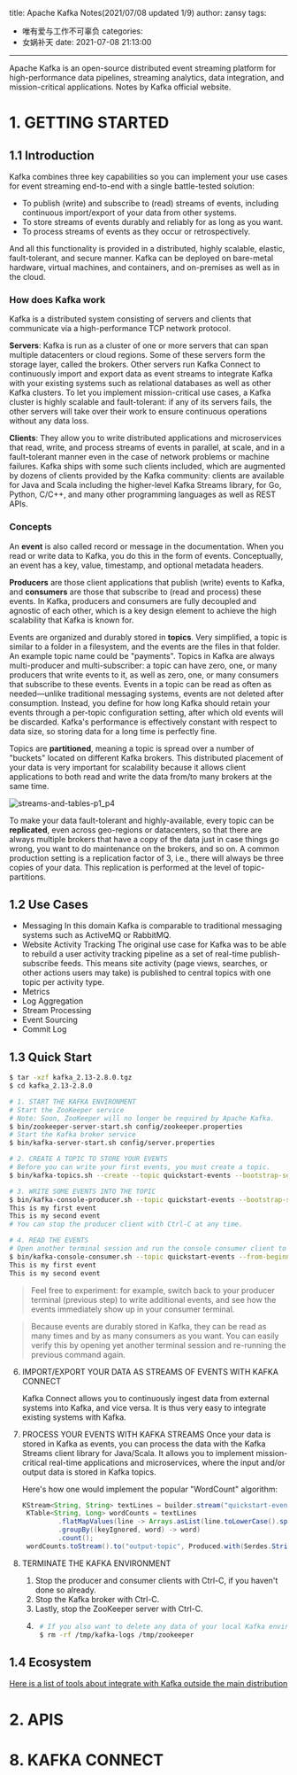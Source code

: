 title: Apache Kafka Notes(2021/07/08 updated 1/9)
author: zansy
tags:
  - 唯有爱与工作不可辜负
categories:
  - 女娲补天
date: 2021-07-08 21:13:00
---
Apache Kafka is an open-source distributed event streaming platform for high-performance data pipelines, streaming analytics, data integration, and mission-critical applications. Notes by Kafka official website.
<!--more-->
# 1. GETTING STARTED
## 1.1 Introduction
Kafka combines three key capabilities so you can implement your use cases for event streaming end-to-end with a single battle-tested solution:

- To publish (write) and subscribe to (read) streams of events, including continuous import/export of your data from other systems.
- To store streams of events durably and reliably for as long as you want.
- To process streams of events as they occur or retrospectively.

And all this functionality is provided in a distributed, highly scalable, elastic, fault-tolerant, and secure manner. Kafka can be deployed on bare-metal hardware, virtual machines, and containers, and on-premises as well as in the cloud.

### How does Kafka work
Kafka is a distributed system consisting of servers and clients that communicate via a high-performance TCP network protocol. 

**Servers**: Kafka is run as a cluster of one or more servers that can span multiple datacenters or cloud regions. Some of these servers form the storage layer, called the brokers. Other servers run Kafka Connect to continuously import and export data as event streams to integrate Kafka with your existing systems such as relational databases as well as other Kafka clusters. To let you implement mission-critical use cases, a Kafka cluster is highly scalable and fault-tolerant: if any of its servers fails, the other servers will take over their work to ensure continuous operations without any data loss.

**Clients**: They allow you to write distributed applications and microservices that read, write, and process streams of events in parallel, at scale, and in a fault-tolerant manner even in the case of network problems or machine failures. Kafka ships with some such clients included, which are augmented by dozens of clients provided by the Kafka community: clients are available for Java and Scala including the higher-level Kafka Streams library, for Go, Python, C/C++, and many other programming languages as well as REST APIs.

### Concepts
An **event** is also called record or message in the documentation. When you read or write data to Kafka, you do this in the form of events. Conceptually, an event has a key, value, timestamp, and optional metadata headers.

**Producers** are those client applications that publish (write) events to Kafka, and **consumers** are those that subscribe to (read and process) these events. In Kafka, producers and consumers are fully decoupled and agnostic of each other, which is a key design element to achieve the high scalability that Kafka is known for.

Events are organized and durably stored in **topics**. Very simplified, a topic is similar to a folder in a filesystem, and the events are the files in that folder. An example topic name could be "payments". Topics in Kafka are always multi-producer and multi-subscriber: a topic can have zero, one, or many producers that write events to it, as well as zero, one, or many consumers that subscribe to these events. Events in a topic can be read as often as needed—unlike traditional messaging systems, events are not deleted after consumption. Instead, you define for how long Kafka should retain your events through a per-topic configuration setting, after which old events will be discarded. Kafka's performance is effectively constant with respect to data size, so storing data for a long time is perfectly fine.

Topics are **partitioned**, meaning a topic is spread over a number of "buckets" located on different Kafka brokers. This distributed placement of your data is very important for scalability because it allows client applications to both read and write the data from/to many brokers at the same time.

![streams-and-tables-p1_p4](/images/kafka/streams-and-tables-p1_p4.png)

To make your data fault-tolerant and highly-available, every topic can be **replicated**, even across geo-regions or datacenters, so that there are always multiple brokers that have a copy of the data just in case things go wrong, you want to do maintenance on the brokers, and so on. A common production setting is a replication factor of 3, i.e., there will always be three copies of your data. This replication is performed at the level of topic-partitions.

## 1.2 Use Cases
- Messaging
  In this domain Kafka is comparable to traditional messaging systems such as ActiveMQ or RabbitMQ.
- Website Activity Tracking
  The original use case for Kafka was to be able to rebuild a user activity tracking pipeline as a set of real-time publish-subscribe feeds. This means site activity (page views, searches, or other actions users may take) is published to central topics with one topic per activity type.
- Metrics
- Log Aggregation
- Stream Processing
- Event Sourcing
- Commit Log

## 1.3 Quick Start
```bash
$ tar -xzf kafka_2.13-2.8.0.tgz
$ cd kafka_2.13-2.8.0

# 1. START THE KAFKA ENVIRONMENT
# Start the ZooKeeper service
# Note: Soon, ZooKeeper will no longer be required by Apache Kafka.
$ bin/zookeeper-server-start.sh config/zookeeper.properties
# Start the Kafka broker service
$ bin/kafka-server-start.sh config/server.properties

# 2. CREATE A TOPIC TO STORE YOUR EVENTS
# Before you can write your first events, you must create a topic.
$ bin/kafka-topics.sh --create --topic quickstart-events --bootstrap-server localhost:9092

# 3. WRITE SOME EVENTS INTO THE TOPIC
$ bin/kafka-console-producer.sh --topic quickstart-events --bootstrap-server localhost:9092
This is my first event
This is my second event
# You can stop the producer client with Ctrl-C at any time.

# 4. READ THE EVENTS
# Open another terminal session and run the console consumer client to read the events you just created:
$ bin/kafka-console-consumer.sh --topic quickstart-events --from-beginning --bootstrap-server localhost:9092
This is my first event
This is my second event
```
> Feel free to experiment: for example, switch back to your producer terminal (previous step) to write additional events, and see how the events immediately show up in your consumer terminal.

> Because events are durably stored in Kafka, they can be read as many times and by as many consumers as you want. You can easily verify this by opening yet another terminal session and re-running the previous command again.


6. IMPORT/EXPORT YOUR DATA AS STREAMS OF EVENTS WITH KAFKA CONNECT

    Kafka Connect allows you to continuously ingest data from external systems into Kafka, and vice versa. It is thus very easy to integrate existing systems with Kafka. 
7. PROCESS YOUR EVENTS WITH KAFKA STREAMS
   Once your data is stored in Kafka as events, you can process the data with the Kafka Streams client library for Java/Scala. It allows you to implement mission-critical real-time applications and microservices, where the input and/or output data is stored in Kafka topics.
   
   Here's how one would implement the popular "WordCount" algorithm:
   ```Java
   KStream<String, String> textLines = builder.stream("quickstart-events");
    KTable<String, Long> wordCounts = textLines
            .flatMapValues(line -> Arrays.asList(line.toLowerCase().split(" ")))
            .groupBy((keyIgnored, word) -> word)
            .count();
    wordCounts.toStream().to("output-topic", Produced.with(Serdes.String(), Serdes.Long()));
   ```
8. TERMINATE THE KAFKA ENVIRONMENT
    1. Stop the producer and consumer clients with Ctrl-C, if you haven't done so already.
    2. Stop the Kafka broker with Ctrl-C.
    3. Lastly, stop the ZooKeeper server with Ctrl-C.
    4. ```bash
        # If you also want to delete any data of your local Kafka environment including any events you have created along the way, run the command:
        $ rm -rf /tmp/kafka-logs /tmp/zookeeper
        ```

## 1.4 Ecosystem
[Here is a list of tools about integrate with Kafka outside the main distribution](https://cwiki.apache.org/confluence/display/KAFKA/Ecosystem)

# 2. APIS

# 8. KAFKA CONNECT
